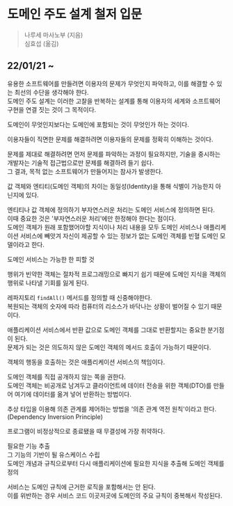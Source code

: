 # 도메인 주도 설계 철저 입문

> 나루세 마사노부 (지음)  
> 심효섭 (옮김)

## 22/01/21 ~

유용한 소프트웨어를 만들려면 이용자의 문제가 무엇인지 파악하고, 이를 해결할 수 있는 최선의 수단을 생각해야 한다.  
도메인 주도 설계는 이러한 고찰을 반복하는 설계를 통해 이용자의 세계와 소프트웨어 구현을 연결 짓는 것이 그 목적이다.

도메인이 무엇인지보다는 도메인에 포함되는 것이 무엇인가 하는 것이다.

이용자들이 직면한 문제를 해결하려면 이용자들의 문제를 정확히 이해하는 것이다.

문제를 제대로 해결하려면 먼저 문제를 파악하는 과정이 필요하지만, 기술을 중시하는 개발자는 기술적 접근법으로만 문제를 해결하려 들기 쉽다.  
그 결과, 목적 없는 소프트웨어가 만들어지는 참사가 발생한다.

값 객체와 엔티티(도메인 객체)의 차이는 동일성(Identity)을 통해 식별이 가능한지 아닌지에 있다.

엔티티나 값 객체에 정의하기 부자연스러운 처리는 도메인 서비스에 정의하면 된다.  
이때 중요한 것은 '부자연스러운 처리'에만 한정해야 한다는 점이다.  
도메인 객체가 원래 포함했어야할 지식이나 처리 내용을 모두 도메인 서비스나 애플리케이션 서비스에 빼앗겨 자신이 제공할 수 있는 정보가 없는 도메인 객체를 빈혈 도메인 모델이라고 한다.

도메인 서비스는 가능한 한 피할 것

행위가 빈약한 객체는 절차적 프로그래밍으로 빠지기 쉽기 때문에 도메인 지식을 객체의 행위로 나타낼 기회를 잃게 된다.

레파지토리 `findAll()` 메서드를 정의할 때 신중해야한다.  
복원되는 객체의 숫자에 따라 컴퓨터의 리소스가 바닥나는 상황이 벌어질 수 있기 때문이다.

애플리케이션 서비스에서 반환 값으로 도메인 객체를 그대로 반환할지는 중요한 분기점이 된다.  
문제가 되는 것은 의도하지 않은 도메인 객체의 메서드 호출이 가능하기 때문이다.  

객체의 행동을 호출하는 것은 애플리케이션 서비스의 책임이다.

도메인 객체를 직접 공개하지 않는 쪽을 권한다.  
도메인 객체는 비공개로 남겨두고 클라이언트에 데이터 전송을 위한 객체(DTO)를 만들어 여기에 데이터를 옮겨 넣어 반환하는 방법이다.  

추상 타입을 이용해 의존 관계를 제어하는 방법을 '의존 관계 역전 원칙'이라고 한다. (Dependency Inversion Principle)  

프로그램이 비정상적으로 종료됐을 때 무결성에 가장 취약하다.  

필요한 기능 추출  
그 기능의 기반이 될 유스케이스 수립  
도메인 개념과 규칙으로부터 다시 애플리케이션에 필요한 지식을 추출해 도메인 객체를 정의  

서비스는 도메인 규칙에 근거한 로직을 포함해서는 안 된다.  
이를 위반하는 경우 서비스 코드 이곳저곳에 도메인의 주요 규칙이 중복해서 작성된다.  

